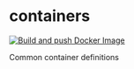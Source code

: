 # containers

[![Build and push Docker Image](https://github.com/gsong/docker-images/actions/workflows/build.yaml/badge.svg)](https://github.com/gsong/docker-images/actions/workflows/build.yaml)

Common container definitions
